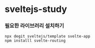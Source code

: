 # sveltejs-study

### 필요한 라이브러리 설치하기 
```
npx degit sveltejs/template svelte-app
npm installl svelte-routing
```